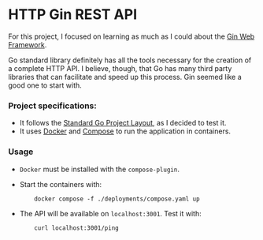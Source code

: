 # HTTP Gin REST API

For this project, I focused on learning as much as I could about the [Gin Web Framework](https://github.com/gin-gonic/gin). 

Go standard library definitely has all the tools necessary for the creation of a complete HTTP API. I believe, though, that Go has many third party libraries that can facilitate and speed up this process. Gin seemed like a good one to start with.

### Project specifications:

- It follows the [Standard Go Project Layout](https://github.com/golang-standards/project-layout), as I decided to test it.
- It uses [Docker](https://www.docker.com/) and [Compose](https://docs.docker.com/compose/) to run the application in containers.

### Usage 

- `Docker` must be installed with the `compose-plugin`. 

- Start the containers with:  
    ```
        docker compose -f ./deployments/compose.yaml up
    ```

- The API will be available on `localhost:3001`. Test it with:
    ```
        curl localhost:3001/ping
    ```